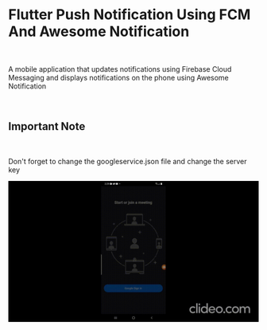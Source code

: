 <h1>
Flutter Push Notification Using FCM And Awesome Notification 
</h1>

</br> 

<p>A mobile application that updates notifications using Firebase Cloud Messaging and displays notifications on the phone using Awesome Notification</p>

</br>

<h2>Important Note</h2>
</br> 
<p>
Don't forget to change the googleservice.json file and change the server key
</p>

![Test-Gif-File](https://github.com/Ebrahim1133/Flutter-Zoom-Clone-App/blob/master/clideo_editor_c274bf145688473a8f1dc17282af1424.gif)




